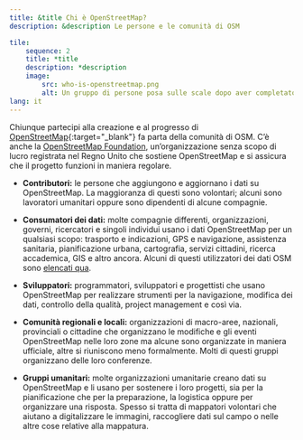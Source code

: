 ```yaml
---
title: &title Chi è OpenStreetMap?
description: &description Le persone e le comunità di OSM

tile:
    sequence: 2
    title: *title 
    description: *description
    image:
        src: who-is-openstreetmap.png
        alt: Un gruppo di persone posa sulle scale dopo aver completato un laboratorio di mappatura
lang: it
---
```


Chiunque partecipi alla creazione e al progresso di [OpenStreetMap](https://openstreetmap.org){:target="_blank"} fa parta della comunità di OSM. C’è anche la [OpenStreetMap Foundation](/about-osm-community/osm-foundation.md), un’organizzazione senza scopo di lucro registrata nel Regno Unito che sostiene OpenStreetMap e si assicura che il progetto funzioni in maniera regolare.

* **Contributori:** le persone che aggiungono e aggiornano i dati su OpenStreetMap. La maggioranza di questi sono volontari; alcuni sono lavoratori umanitari oppure sono dipendenti di alcune compagnie.

* **Consumatori dei dati:** molte compagnie differenti, organizzazioni, governi, ricercatori e singoli individui usano i dati OpenStreetMap per un qualsiasi scopo: trasporto e indicazioni, GPS e navigazione, assistenza sanitaria, pianificazione urbana, cartografia, servizi cittadini, ricerca accademica, GIS e altro ancora. Alcuni di questi utilizzatori dei dati OSM sono [elencati qua](/about-osm-community/consumers.md).

* **Sviluppatori:** programmatori, sviluppatori e progettisti che usano OpenStreetMap per realizzare strumenti per la navigazione, modifica dei dati, controllo della qualità, project management e così via.

* **Comunità regionali e locali:** organizzazioni di macro-aree, nazionali, provinciali o cittadine che organizzano le modifiche e gli eventi OpenStreetMap nelle loro zone ma alcune sono organizzate in maniera ufficiale, altre si riuniscono meno formalmente. Molti di questi gruppi organizzano delle loro conferenze.

* **Gruppi umanitari:** molte organizzazioni umanitarie creano dati su OpenStreetMap e li usano per sostenere i loro progetti, sia per la pianificazione che per la preparazione, la logistica oppure per organizzare una risposta. Spesso si tratta di mappatori volontari che aiutano a digitalizzare le immagini, raccogliere dati sul campo o nelle altre cose relative alla mappatura.

